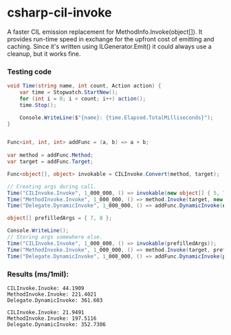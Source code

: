 # csharp-cil-invoke
A faster CIL emission replacement for MethodInfo.Invoke(object[]). It provides run-time speed in exchange for the upfront cost of emitting and caching. Since it's written using ILGenerator.Emit() it could always use a cleanup, but it works fine.

### Testing code
```csharp
void Time(string name, int count, Action action) {
    var time = Stopwatch.StartNew();
    for (int i = 0; i < count; i++) action();
    time.Stop();

    Console.WriteLine($"{name}: {time.Elapsed.TotalMilliseconds}");
}


Func<int, int, int> addFunc = (a, b) => a + b;
            
var method = addFunc.Method;
var target = addFunc.Target;

Func<object[], object> invokable = CILInvoke.Convert(method, target);            

// Creating args during call.
Time("CILInvoke.Invoke", 1_000_000, () => invokable(new object[] { 5, 7 }));
Time("MethodInvoke.Invoke", 1_000_000, () => method.Invoke(target, new object[] { 5, 7 }));
Time("Delegate.DynamicInvoke", 1_000_000, () => addFunc.DynamicInvoke(new object[] { 5, 7 }));

object[] prefilledArgs = { 7, 8 };

Console.WriteLine();
// Storing args somewhere else.
Time("CILInvoke.Invoke", 1_000_000, () => invokable(prefilledArgs));
Time("MethodInvoke.Invoke", 1_000_000, () => method.Invoke(target, prefilledArgs));
Time("Delegate.DynamicInvoke", 1_000_000, () => addFunc.DynamicInvoke(prefilledArgs));
```

### Results (ms/1mil):
```
CILInvoke.Invoke: 44.1909
MethodInvoke.Invoke: 221.4021
Delegate.DynamicInvoke: 361.603

CILInvoke.Invoke: 21.9491
MethodInvoke.Invoke: 197.5116
Delegate.DynamicInvoke: 352.7306
```
